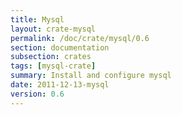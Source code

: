 ```yaml
---
title: Mysql
layout: crate-mysql
permalink: /doc/crate/mysql/0.6
section: documentation
subsection: crates
tags: [mysql-crate]
summary: Install and configure mysql
date: 2011-12-13-mysql
version: 0.6
---
```

